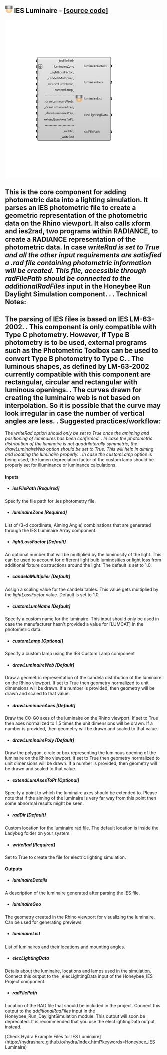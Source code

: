 ## ![](../../images/icons/IES_Luminaire.png) IES Luminaire - [[source code]](https://github.com/ladybug-tools/honeybee-legacy/tree/master/src/Honeybee_IES%20Luminaire.py)

![](../../images/components/IES_Luminaire.png)

This is the core component for adding photometric data into a lighting simulation. 
 It parses an IES photometric file to create a geometric representation of the photometric data on the Rhino viewport. 
 It also calls xform and ies2rad, two programs within RADIANCE, to create a RADIANCE representation of the photometric data.
 In case _writeRad is set to True and all the other input requirements are satisfied a .rad file containing photometric information will be created.
 This file, accessible through radFilePath should be connected to the additionalRadFiles_ input in the Honeybee Run Daylight Simulation component.
 .
 .
 Technical Notes:
 ----------------------
 The parsing of IES files is based on IES LM-63-2002. 
 .
 This component is only compatible with Type C photometry. 
 However, if Type B photometry is to be used, external programs such as the Photometric Toolbox can be used to convert Type B photometry to Type C.
 .
 The luminous shapes, as defined by LM-63-2002 currently compatible with this component are rectangular, circular and rectangular with luminous openings.
 .
 The curves drawn for creating the luminaire web is not based on interpolation. So it is possible that the curve may look irregular in case the number of vertical angles are less.
 .
 Suggested practices/workflow:
 ------------------------------------------
 The _writeRad option should only be set to True once the amiming and positioning of luminaires has been confirmed.
 .
 In case the photometric distribution of the luminaire is not quadrilaterally symmetric, the _drawLuminaireWeb_ option should be set to True.
 This will help in aiming and locating the luminaire properly.
 .
 In case the customLamp_ option is being used, the lumen depreciation factor of the custom lamp should be properly set for illuminance or luminance calculations.

#### Inputs
* ##### iesFilePath [Required]
Specify the file path for .ies photometry file.
* ##### luminaireZone [Required]
List of (3-d coordinate, Aiming Angle) combinations that are generated through the IES Luminaire Array component.
* ##### lightLossFactor [Default]
An optional number that will be multiplied by the luminosity of the light.  This can be used to account for different light bulb luminosities or light loss from additional fixture obstructions around the light. The default is set to 1.0.
* ##### candelaMultiplier [Default]
Assign a scaling value for the candela tables. This value gets multiplied by the _lightLossFactor_ value. Default is set to 1.0.
* ##### customLumName [Default]
Specify a custom name for the luminaire. This input should only be used in case the manufacturer hasn't provided a value for [LUMCAT] in the photometric data.
* ##### customLamp [Optional]
Specify a custom lamp using the IES Custom Lamp component
* ##### drawLuminaireWeb [Default]
Draw a geometric representation of the candela distribution of the luminaire on the Rhino viewport. If set to True then geometry normalized to unit dimensions will be drawn. If a number is provided, then geometry will be drawn and scaled to that value.
* ##### drawLuminaireAxes [Default]
Draw the C0-G0 axes of the luminaire on the Rhino viewport. If set to True then axes normalized to 1.5 times the unit dimensions will be drawn. If a number is provided, then geometry will be drawn and scaled to that value.
* ##### drawLuminairePoly [Default]
Draw the polygon, circle or box representing the luminous opening of the luminaire on the Rhino viewport. If set to True then geometry normalized to unit dimensions will be drawn. If a number is provided, then geometry will be drawn and scaled to that value.
* ##### extendLumAxesToPt [Optional]
Specify a point to which the luminaire axes should be extended to. Please note that if the aiming of the luminaire is very far way from this point then some abnormal results might be seen.
* ##### radDir [Default]
Custom location for the luminaire rad file. The default location is inside the Ladybug folder on your system.
* ##### writeRad [Required]
Set to True to create the file for electric lighting simulation.

#### Outputs
* ##### luminaireDetails
A description of the luminaire generated after parsing the IES file.
* ##### luminaireGeo
The geometry created in the Rhino viewport for visualizing the luminaire. Can be used for generating previews.
* ##### luminaireList
List of luminaires and their locations and mounting angles.
* ##### elecLightingData
Details about the luminaire, locations and lamps used in the simulation. Connect this output to the _elecLightingData input of the Honeybee_IES Project component.
* ##### radFilePath
Location of the RAD file that should be included in the project. Connect this output to the _additionalRadFiles_ input in the Honeybee_Run_DaylightSimulation module. This output will soon be deprecated. It is recommended that you use the elecLightingData output instead.


[Check Hydra Example Files for IES Luminaire](https://hydrashare.github.io/hydra/index.html?keywords=Honeybee_IES Luminaire)
